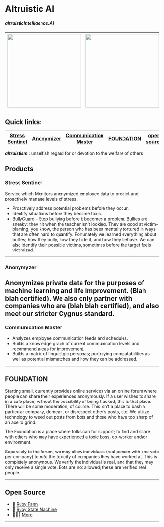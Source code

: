 # Altruistic AI
##### altruisticIntelligence.AI

<img src="https://user-images.githubusercontent.com/6759449/112885810-cd5f4880-9096-11eb-80c5-94ca9d515a33.jpeg" width="240"> |  <img src="https://user-images.githubusercontent.com/6759449/112885631-99842300-9096-11eb-85d7-d0c0272465ae.png" width="240"> 
:----- | -----:

## Quick links:
[Stress Sentinel](https://github.com/tangledpath/altruisticintelligence/blob/master/index.md#stress-sentinel) | [Anonymizer](https://github.com/tangledpath/altruisticintelligence/blob/master/index.md#anonymizer) | [Communication Master](https://github.com/tangledpath/altruisticintelligence/blob/master/index.md#communication-master) | [FOUNDATION](https://github.com/tangledpath/altruisticintelligence/blob/master/index.md#foundation) | [open source](https://github.com/tangledpath/altruisticintelligence/blob/master/index.md#open-source)
--- | --- | --- | --- | ---

**_altruistism_** : unselfish regard for or devotion to the welfare of others

## Products

### Stress Sentinel
Service which Monitors anonymized employee data to predict and proactively manage levels of stress.
* Proactively address potential problems before they occur. 
* Identify situations before they become toxic. 
* BullyGuard - Stop bullying before it becomes a problem. Bullies are sneaky; they hit when the teacher isn’t looking. They are good at victim-blaming, you know, the person who has been mentally tortured in ways that are often hard to quantify. Fortunately we learned everything about bullies; how they bully, how they hide it, and how they behave. We can also identify their possible victims, sometimes before the target feels victimized. 
---

### Anonymyzer 
Anonymizes private data for the purposes of machine learning and life improvement. (Blah blah certified).  We also only partner with companies who are (blah blah certified), and also meet our stricter Cygnus standard. 
---
### Communication Master
* Analyzes employee communication feeds and schedules. 
* Builds a knowledge graph of current communication levels and recommend areas for improvement. 
* Builds a matrix of linguistgic personas; portraying compatabilities as well as potential mismatches and how they can be addressed. 

---
## FOUNDATION
Starting small, currently provides online services via an online forum where people can share their experiences anonymously.   If a user wishes to share in a safe place, without the possibility of being tracked, this is that place. There will be some moderation, of course.  This isn’t a place to bash a particular company, demean, or disrespect other’s posts, etc. We utilize technology to weed out posts from bots and those who have too sharp of an axe to grind. 

The Foundation is a place where folks can for support; to find and share with others who may have experienced a toxic boss, co-worker and/or environment. 

Separately to the forum, we may allow individuals (real person with one vote per company) to _rate_ the toxicity of companies they have worked at.  This is completely anonymous. We verify the individual is real, and that they may only receive a single vote.  Bots are not allowed; these are verified real people.  

---
## Open Source
*  🧠  [Ruby Fann](https://github.com/tangledpath/ruby-fann)
*  🤖  [Ruby State Machine](https://github.com/tangledpath/ruby-state-machine)
*  👷🏼‍♀️  [More](https://github.com/tangledpath)
---
